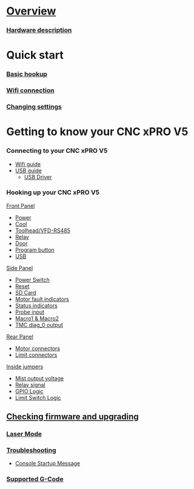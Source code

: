 # [Overview](https://github.com/Spark-Concepts/xPro-V5/wiki)

### [Hardware description](Hardware_Description)

# Quick start

### [Basic hookup](Basic-hookup)
<!--- - [Motors](Motors) 
 - [Limit switches](Limit_switches) --->

### [Wifi connection](Wifi-connection)
 
### [Changing settings](Changing-settings)

<!--- ### [Suggested settings](Suggested-settings)
 - [Workbee screw](Workbee_screw)
 - [Openbuilds screw](Openbuilds_screw)
 - [Bulkman screw](Bulkman_screw)
 - [Belt driven machines](Belt_driven_machines) --->

# Getting to know your CNC xPRO V5
	
### Connecting to your CNC xPRO V5
 - [Wifi guide](Wifi_guide)
 - [USB guide](USB_guide)
   - [USB Driver](https://github.com/Spark-Concepts/xPro-V5/wiki/USB_guide#usb-driver-install)

### Hooking up your CNC xPRO V5	
[Front Panel](Front_Panel)
 - [Power](https://github.com/Spark-Concepts/xPro-V5/wiki/Front_Panel#power) 
 - [Cool](https://github.com/Spark-Concepts/xPro-V5/wiki/Front_Panel#cool)
 - [Toolhead/VFD-RS485](https://github.com/Spark-Concepts/xPro-V5/wiki/Front_Panel#toolheadvfd-rs485)
 - [Relay](https://github.com/Spark-Concepts/xPro-V5/wiki/Front_Panel#relay-terminal)
 - [Door](https://github.com/Spark-Concepts/xPro-V5/wiki/Front_Panel#doorestop)
 - [Program button](https://github.com/Spark-Concepts/xPro-V5/wiki/Front_Panel#program-button)
 - [USB](https://github.com/Spark-Concepts/xPro-V5/wiki/Front_Panel#usb-connection)

[Side Panel](Side_Panel)
 - [Power Switch](https://github.com/Spark-Concepts/xPro-V5/wiki/Side_Panel#power-switch) 
 - [Reset](https://github.com/Spark-Concepts/xPro-V5/wiki/Side_Panel#reset-switch)
 - [SD Card](https://github.com/Spark-Concepts/xPro-V5/wiki/Side_Panel#sd-card)
 - [Motor fault indicators](https://github.com/Spark-Concepts/xPro-V5/wiki/Side_Panel#motor-fault-indicators)
 - [Status indicators](Status_indicators)
 - [Probe input](Probe_input)
 - [Macro1 & Macro2](Macro1_&_Macro2)
 - [TMC diag_0 output](TMC_diag_0_output)

[Rear Panel](Rear_Panel)
 - [Motor connectors](https://github.com/Spark-Concepts/xPro-V5/wiki/Rear_Panel#motor-connectors) 
 - [Limit connectors](https://github.com/Spark-Concepts/xPro-V5/wiki/Rear_Panel#limit-connectors)

[Inside jumpers](Inside_jumpers)
 - [Mist output voltage](Mist_output_voltage)
 - [Relay signal](Relay_signal) 
 - [GPIO Logic](GPIO_Logic)
 - [Limit Switch Logic](Limit_Switch_Logic)

## [Checking firmware and upgrading](Checking_firmware_and_upgrading)

### [Laser Mode](Laser_Mode)

### [Troubleshooting](Troubleshooting)
 - [Console Startup Message](https://github.com/Spark-Concepts/xPro-V5/wiki/Troubleshooting#console-startup-message)	

### [Supported G-Code](Supported_G-Code)
